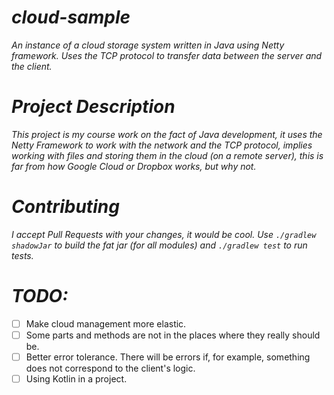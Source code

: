 # *cloud-sample*

*An instance of a cloud storage system written in Java using Netty framework. Uses the TCP protocol to transfer data
between the server and the client.*

# *Project Description*

*This project is my course work on the fact of Java development, it uses the Netty Framework to work with the network
and the TCP protocol, implies working with files and storing them in the cloud (on a remote server), this is far from
how Google Cloud or Dropbox works, but why not.*

# *Contributing*

*I accept Pull Requests with your changes, it would be cool. Use `./gradlew shadowJar` to build the fat jar (for all
modules)
and `./gradlew test` to run tests.*

# ***TODO:***

- [ ] Make cloud management more elastic.
- [ ] Some parts and methods are not in the places where they really should be.
- [ ] Better error tolerance. There will be errors if, for example, something does not correspond to the client's logic.
- [ ] Using Kotlin in a project.